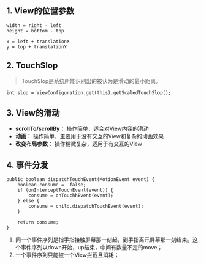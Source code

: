 ## 1. View的位置参数
```
width = right - left
height = bottom - top

x = left + translationX
y = top + translationY
```
## 2. TouchSlop
> TouchSlop是系统所能识别出的被认为是滑动的最小距离。

```
int slop = ViewConfiguration.get(this).getScaledTouchSlop();
```

## 3. View的滑动
* **scrollTo/scrollBy：** 操作简单，适合对View内容的滑动
* **动画：** 操作简单，主要用于没有交互的View和复杂的动画效果
* **改变布局参数：** 操作稍微复杂，适用于有交互的View

## 4. 事件分发
```
public boolean dispatchTouchEvent(MotionEvent event) {
    boolean consume =  false;
    if (onInterceptTouchEvent(event)) {
        consume = onTouchhEvent(event);
    } else {
        consume = child.dispatchTouchEvent(event);
    }
    
    return consume;
}
```

1. 同一个事件序列是指手指接触屏幕那一刻起，到手指离开屏幕那一刻结束。这个事件序列以down开始，up结束，中间有数量不定的move；
2. 一个事件序列只能被一个View拦截且消耗；
